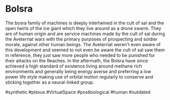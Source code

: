 # Bolsra

The bosra family of machines is deeply intertwined in the cult of sal and the open twirls of the ice giant which they live around as a drone swarm.  They are of human origin and are service machines made by the cult of sal during the Aveterriat wars with the primary purposes of prospecting and soldier morale, against other human beings.  The Aveterriat weren't even aware of this development and seemed to not even be aware the cult of sal saw them in reference, they just saw more people who needed to be punished for their attacks on the Reaches.  In the aftermath, the Bolsra have since achieved a high standard of existence living around methane rich environments and generally being energy averse and preferring a low power life style making use of orbital motion regularly to conserve and sticking together as a neural-linked group.

#synthetic 
#plexus 
#VirtualSpace 
#postbiological 
#human 
#outdated 